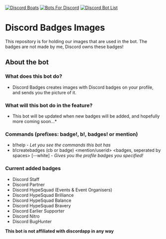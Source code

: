 [![Discord Boats](https://discord.boats/api/widget/480285315127443456)](https://discord.boats/bot/480285315127443456)
[![Bots For Discord](https://botsfordiscord.com/api/bot/480285315127443456/widget)](https://botsfordiscord.com/bots/480285315127443456)
[![Discord Bot List](https://discordbotlist.com/bots/480285315127443456/widget)](https://discordbotlist.com/bots/480285315127443456)


# Discord Badges Images

This repository is for holding our images that are used in the bot.
The badges are not made by me, Discord owns these badges!

## About the bot

### What does this bot do?
* Discord Badges creates images with Discord badges on your profile, and sends you the picture of it.

### What will this bot do in the feature?
* This bot will be updated when new badges will be added, and hopefully more coming soon...*

### Commands (prefixes: badge!, b!, badges! or mention)
* b!help - *Let you see the commands this bot has*
* b!createbadges (cb or badge) <mention/userid> <badges, seperated by spaces> [--white] - *Gives you the profile badges you specified!*

### Current added badges
* Discord Staff
* Discord Partner
* Discord HypeSquad (Events & Event Organisers)
* Discord HypeSquad Brilliance
* Discord HypeSquad Balance
* Discord HypeSquad Bravery
* Discord Earlier Supporter
* Discord Nitro
* Discord BugHunter

__This bot is not affiliated with discordapp in any way__
